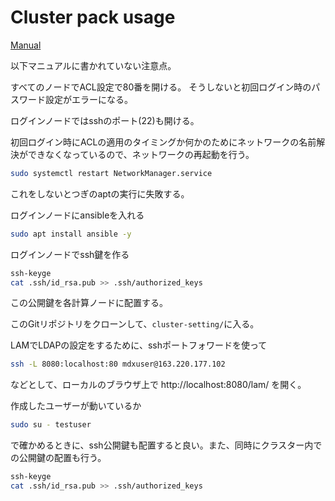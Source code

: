 # Cluster pack usage

[Manual](doc/cluster/Cluster.pdf)

以下マニュアルに書かれていない注意点。

すべてのノードでACL設定で80番を開ける。
そうしないと初回ログイン時のパスワード設定がエラーになる。

ログインノードではsshのポート(22)も開ける。

初回ログイン時にACLの適用のタイミングか何かのためにネットワークの名前解決ができなくなっているので、ネットワークの再起動を行う。
``` bash
sudo systemctl restart NetworkManager.service
```
これをしないとつぎのaptの実行に失敗する。

ログインノードにansibleを入れる
``` bash
sudo apt install ansible -y
```

ログインノードでssh鍵を作る
``` bash
ssh-keyge
cat .ssh/id_rsa.pub >> .ssh/authorized_keys
```
この公開鍵を各計算ノードに配置する。

このGitリポジトリをクローンして、`cluster-setting/`に入る。

LAMでLDAPの設定をするために、sshポートフォワードを使って
``` bash
ssh -L 8080:localhost:80 mdxuser@163.220.177.102
```
などとして、ローカルのブラウザ上で
http://localhost:8080/lam/
を開く。

作成したユーザーが動いているか
``` bash
sudo su - testuser
```
で確かめるときに、ssh公開鍵も配置すると良い。また、同時にクラスター内での公開鍵の配置も行う。
``` bash
ssh-keyge
cat .ssh/id_rsa.pub >> .ssh/authorized_keys
```

